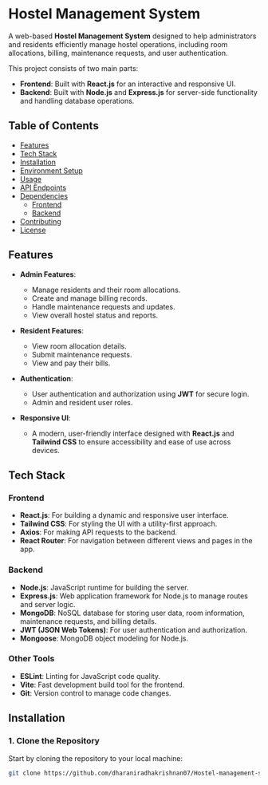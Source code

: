 # Hostel Management System

A web-based **Hostel Management System** designed to help administrators and residents efficiently manage hostel operations, including room allocations, billing, maintenance requests, and user authentication.

This project consists of two main parts:
- **Frontend**: Built with **React.js** for an interactive and responsive UI.
- **Backend**: Built with **Node.js** and **Express.js** for server-side functionality and handling database operations.

## Table of Contents

- [Features](#features)
- [Tech Stack](#tech-stack)
- [Installation](#installation)
- [Environment Setup](#environment-setup)
- [Usage](#usage)
- [API Endpoints](#api-endpoints)
- [Dependencies](#dependencies)
  - [Frontend](#frontend)
  - [Backend](#backend)
- [Contributing](#contributing)
- [License](#license)

## Features

- **Admin Features**:
  - Manage residents and their room allocations.
  - Create and manage billing records.
  - Handle maintenance requests and updates.
  - View overall hostel status and reports.

- **Resident Features**:
  - View room allocation details.
  - Submit maintenance requests.
  - View and pay their bills.
  
- **Authentication**:
  - User authentication and authorization using **JWT** for secure login.
  - Admin and resident user roles.

- **Responsive UI**: 
  - A modern, user-friendly interface designed with **React.js** and **Tailwind CSS** to ensure accessibility and ease of use across devices.

## Tech Stack

### Frontend

- **React.js**: For building a dynamic and responsive user interface.
- **Tailwind CSS**: For styling the UI with a utility-first approach.
- **Axios**: For making API requests to the backend.
- **React Router**: For navigation between different views and pages in the app.

### Backend

- **Node.js**: JavaScript runtime for building the server.
- **Express.js**: Web application framework for Node.js to manage routes and server logic.
- **MongoDB**: NoSQL database for storing user data, room information, maintenance requests, and billing details.
- **JWT (JSON Web Tokens)**: For user authentication and authorization.
- **Mongoose**: MongoDB object modeling for Node.js.

### Other Tools

- **ESLint**: Linting for JavaScript code quality.
- **Vite**: Fast development build tool for the frontend.
- **Git**: Version control to manage code changes.

## Installation

### 1. Clone the Repository

Start by cloning the repository to your local machine:

```bash
git clone https://github.com/dharaniradhakrishnan07/Hostel-management-system.git

 
 
